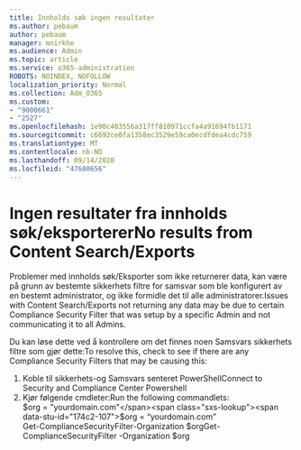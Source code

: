 ```yaml
---
title: Innholds søk ingen resultater
ms.author: pebaum
author: pebaum
manager: mnirkhe
ms.audience: Admin
ms.topic: article
ms.service: o365-administration
ROBOTS: NOINDEX, NOFOLLOW
localization_priority: Normal
ms.collection: Adm_O365
ms.custom:
- "9000661"
- "2527"
ms.openlocfilehash: 1e90c403556a317ff810971ccfa4a91694fb1171
ms.sourcegitcommit: c6692ce0fa1358ec3529e59ca0ecdfdea4cdc759
ms.translationtype: MT
ms.contentlocale: nb-NO
ms.lasthandoff: 09/14/2020
ms.locfileid: "47680656"
---
```

# <a name="no-results-from-content-searchexports"></a><span data-ttu-id="174c2-102">Ingen resultater fra innholds søk/eksporterer</span><span class="sxs-lookup"><span data-stu-id="174c2-102">No results from Content Search/Exports</span></span>

<span data-ttu-id="174c2-103">Problemer med innholds søk/Eksporter som ikke returnerer data, kan være på grunn av bestemte sikkerhets filtre for samsvar som ble konfigurert av en bestemt administrator, og ikke formidle det til alle administratorer.</span><span class="sxs-lookup"><span data-stu-id="174c2-103">Issues with Content Search/Exports not returning any data may be due to certain Compliance Security Filter that was setup by a specific Admin and not communicating it to all Admins.</span></span>

<span data-ttu-id="174c2-104">Du kan løse dette ved å kontrollere om det finnes noen Samsvars sikkerhets filtre som gjør dette:</span><span class="sxs-lookup"><span data-stu-id="174c2-104">To resolve this, check to see if there are any Compliance Security Filters that may be causing this:</span></span>
1. <span data-ttu-id="174c2-105">Koble til sikkerhets-og Samsvars senteret PowerShell</span><span class="sxs-lookup"><span data-stu-id="174c2-105">Connect to Security and Compliance Center Powershell</span></span>
2. <span data-ttu-id="174c2-106">Kjør følgende cmdleter:</span><span class="sxs-lookup"><span data-stu-id="174c2-106">Run the following commandlets:</span></span>
<br><span data-ttu-id="174c2-107">$org = "yourdomain.com"</span><span class="sxs-lookup"><span data-stu-id="174c2-107">$org = “yourdomain.com”</span></span>
<br><span data-ttu-id="174c2-108">Get-ComplianceSecurityFilter-Organization $org</span><span class="sxs-lookup"><span data-stu-id="174c2-108">Get-ComplianceSecurityFilter -Organization $org</span></span>